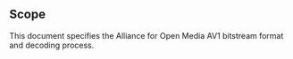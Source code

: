 
## Scope

This document specifies the Alliance for Open Media AV1 bitstream format and
decoding process.
